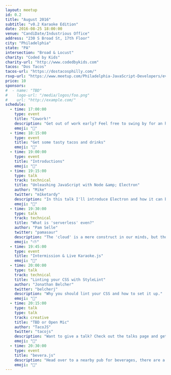 ```yaml
---
layout: meetup
id: 0.2
title: "August 2016"
subtitle: "v0.2 Karaoke Edition"
date: 2016-08-25 18:00:00
venue: "CandiDate/Industrious Office"
address: "230 S Broad St, 17th Floor"
city: "Philadelphia"
state: "PA"
intersection: "Broad & Locust"
charity: "Coded by Kids"
charity-url: "http://www.codedbykids.com"
tacos: "Dos Tacos"
tacos-url: "https://dostacosphilly.com/"
rsvp-url: "https://www.meetup.com/Philadelphia-JavaScript-Developers/events/233237203/"
price: 10
sponsors:
#  - name: "TBD"
#    logo-url: "/media/logos/foo.png"
#    url: "http://example.com/"
schedule:
  - time: 17:00:00
    type: event
    title: "Cowork!"
    description: "Get out of work early? Feel free to swing by for an hour of coworking."
    emoji: "🏡"
  - time: 18:15:00
    type: event
    title: "Get some tasty tacos and drinks"
    emoji: "🌮"
  - time: 19:00:00
    type: event
    title: "Introductions"
    emoji: "👋"
  - time: 19:15:00
    type: talk
    track: technical
    title: "Unleashing JavaScript with Node &amp; Electron"
    author: "Mike"
    twitter: "m1ketardy"
    description: "In this talk I'll introduce Electron and how it can be served with NodeJS. I’ll share my own experience with Electron and show some really cool applications."
    emoji: "🎢"
  - time: 19:30:00
    type: talk
    track: technical
    title: "What is 'serverless' even?"
    author: "Pam Selle"
    twitter: "pamasaur"
    description: "The 'cloud' is a mere construct in our minds, but those wild kids are taking things further with 'serverless' apps. Now you don't even have an imaginary server – you can run 'serverless'!"
    emoji: "⛅️"
  - time: 19:45:00
    type: event
    title: "Intermission & Live Karaoke.js"
    emoji: "🎤"
  - time: 20:00:00
    type: talk
    track: technical
    title: "Linting your CSS with StyleLint"
    author: "Jonathan Belcher"
    twitter: "belcherj"
    description: "Why you should lint your CSS and how to set it up."
    emoji: "👾"
  - time: 20:15:00
    type: talk
    type: talk
    track: creative
    title: "TBD or Open Mic"
    author: "TacoJS"
    twitter: "tacojs"
    description: "Want to give a talk? Check out the talks page and get in touch with us!"
    emoji: "💓"
  - time: 20:30:00
    type: event
    title: "bevera.js"
    description: "Head over to a nearby pub for beverages, there are a couple down the street."
    emoji: "🍷"
---
```


